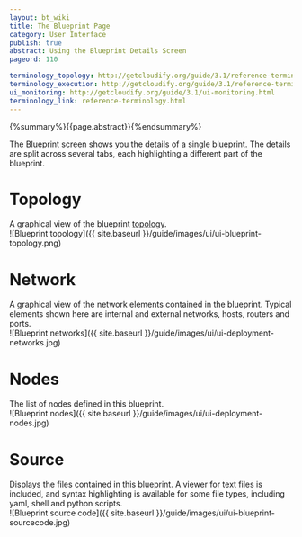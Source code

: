 ```yaml
---
layout: bt_wiki
title: The Blueprint Page
category: User Interface
publish: true
abstract: Using the Blueprint Details Screen
pageord: 110

terminology_topology: http://getcloudify.org/guide/3.1/reference-terminology.html#sts=Topology
terminology_execution: http://getcloudify.org/guide/3.1/reference-terminology.html#sts=Execution
ui_monitoring: http://getcloudify.org/guide/3.1/ui-monitoring.html
terminology_link: reference-terminology.html
---
```

{%summary%}{{page.abstract}}{%endsummary%}

The Blueprint screen shows you the details of a single blueprint. The details are split across several tabs, each highlighting a different part of the blueprint.

# Topology
A graphical view of the blueprint [topology]({{page.terminology_topology}}).<br/>
![Blueprint topology]({{ site.baseurl }}/guide/images/ui/ui-blueprint-topology.png)

# Network
A graphical view of the network elements contained in the blueprint. Typical elements shown here are internal and external networks, hosts, routers and ports.<br/>
![Blueprint networks]({{ site.baseurl }}/guide/images/ui/ui-deployment-networks.jpg)

# Nodes
The list of nodes defined in this blueprint.<br/>
![Blueprint nodes]({{ site.baseurl }}/guide/images/ui/ui-deployment-nodes.jpg)

# Source
Displays the files contained in this blueprint. A viewer for text files is included, and syntax highlighting is available for some file types, including yaml, shell and python scripts. <br/>
![Blueprint source code]({{ site.baseurl }}/guide/images/ui/ui-blueprint-sourcecode.jpg)
